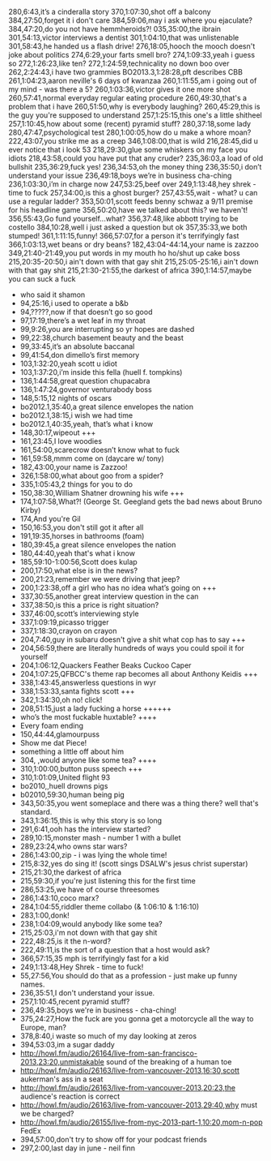 280,6:43,it’s a cinderalla story
370,1:07:30,shot off a balcony
384,27:50,forget it i don't care
384,59:06,may i ask where you ejaculate?
384,47:20,do you not have hemmheroids?!
035,35:00,the ibrain
301,54:13,victor interviews a dentist
301,1:04:10,that was unlistenable
301,58:43,he handed us a flash drive!
276,18:05,hooch the mooch doesn't joke about politics
274,6:29,your farts smell bro?
274,1:09:33,yeah i guess so
272,1:26:23,like ten?
272,1:24:59,technicality no down boo over
262,2:24:43,i have two grammies
BO2013.3,1:28:28,pft describes CBB
261,1:04:23,aaron neville's 6 days of kwanzaa
260,1:11:55,am i going out of my mind - was there a 5?
260,1:03:36,victor gives it one more shot
260,57:41,normal everyday regular eating procedure
260,49:30,that's a problem that i have
260,51:50,why is everybody laughing?
260,45:29,this is the guy you're supposed to understand
257,1:25:15,this one's a little shitheel
257,1:10:45,how about some (recent) pyramid stuff?
280,37:18,some lady
280,47:47,psychological test
280,1:00:05,how do u make a whore moan?
222,43:07,you strike me as a creep
346,1:08:00,that is wild
216,28:45,did u ever notice that i look 53
218,29:30,glue some whiskers on my face you idiots
218,43:58,could you have put that any cruder?
235,36:03,a load of old bullshit
235,36:29,fuck yes!
236,34:53,oh the money thing
236,35:50,i don’t understand your issue
236,49:18,boys we’re in business cha-ching
236,1:03:30,i’m in charge now
247,53:25,beef over
249,1:13:48,hey shrek - time to fuck
257,34:00,is this a ghost burger?
257,43:55,wait - what? u can use a regular ladder?
353,50:01,scott feeds benny schwaz a 9/11 premise for his headline game
356,50:20,have we talked about this? we haven't!
356,55:43,Go fund yourself...what?
356,37:48,like abbott trying to be costello
384,10:28,well i just asked a question but ok
357,35:33,we both stumped!
361,1:11:15,funny!
366,57:07,for a person it's terrifyingly fast
366,1:03:13,wet beans or dry beans?
182,43:04-44:14,your name is zazzoo
349,21:40-21:49,you put words in my mouth ho ho/shut up cake boss
215,20:35-20:50,i ain't down with that gay shit
215,25:05-25:16,i ain't down with that gay shit
215,21:30-21:55,the darkest of africa
390,1:14:57,maybe you can suck a fuck
* who said it shamon
* 94,25:16,i used to operate a b&b
* 94,?????,now if that doesn’t go so good
* 97,17:19,there’s a wet leaf in my throat
* 99,9:26,you are interrupting so yr hopes are dashed
* 99,22:38,church basement beauty and the beast
* 99,33:45,it’s an absolute baccanal
* 99,41:54,don dimello’s first memory
* 103,1:32:20,yeah scott u idiot
* 103,1:37:20,i’m inside this fella (huell f. tompkins)
* 136,1:44:58,great question chupacabra
* 136,1:47:24,governor venturabody boss
* 148,5:15,12 nights of oscars
* bo2012.1,35:40,a great silence envelopes the nation
* bo2012.1,38:15,i wish we had time
* bo2012.1,40:35,yeah, that’s what i know
* 148,30:17,wipeout +++
* 161,23:45,I love woodies
* 161,54:00,scarecrow doesn’t know what to fuck
* 161,59:58,mmm come on (daycare w/ tony)
* 182,43:00,your name is Zazzoo!
* 326,1:58:00,what about goo from a spider?
* 335,1:05:43,2 things for you to do
* 150,38:30,William Shatner drowning his wife +++
* 174,1:07:58,What?! (George St. Geegland gets the bad news about Bruno Kirby)
* 174,And you're Gil
* 150,16:53,you don't still got it after all
* 191,19:35,horses in bathrooms (foam)
* 180,39:45,a great silence envelopes the nation
* 180,44:40,yeah that's what i know
* 185,59:10-1:00:56,Scott does kulap
* 200,17:50,what else is in the news?
* 200,21:23,remember we were driving that jeep?
* 200,1:23:38,off a girl who has no idea what’s going on +++
* 337,30:55,another great interview question in the can
* 337,38:50,is this a price is right situation?
* 337,46:00,scott’s interviewing style
* 337,1:09:19,picasso trigger
* 337,1:18:30,crayon on crayon
* 204,7:40,guy in subaru doesn't give a shit what cop has to say +++
* 204,56:59,there are literally hundreds of ways you could spoil it for yourself
* 204,1:06:12,Quackers Feather Beaks Cuckoo Caper
* 204,1:07:25,QFBCC's theme rap becomes all about Anthony Keidis +++
* 338,1:43:45,answerless questions in wyr
* 338,1:53:33,santa fights scott +++
* 342,1:34:30,oh no! click!
* 208,51:15,just a lady fucking a horse ++++++
* who’s the most fuckable huxtable? ++++
* Every foam ending
* 150,44:44,glamourpuss
* Show me dat Piece!
* something a little off about him
* 304, ,would anyone like some tea? ++++
* 310,1:00:00,button puss speech +++
* 310,1:01:09,United flight 93
* bo2010,,huell drowns pigs
* b02010,59:30,human being pig
* 343,50:35,you went someplace and there was a thing there? well that's standard.
* 343,1:36:15,this is why this story is so long
* 291,6:41,ooh has the interview started?
* 289,10:15,monster mash - number 1 with a bullet
* 289,23:24,who owns star wars?
* 286,1:43:00,zip - i was lying the whole time!
* 215,8:32,yes do sing it! (scott sings DSALW's jesus christ superstar)
* 215,21:30,the darkest of africa
* 215,59:30,if you're just listening this for the first time
* 286,53:25,we have of course threesomes
* 286,1:43:10,coco marx?
* 284,1:04:55,riddler theme collabo (& 1:06:10 & 1:16:10)
* 283,1:00,donk!
* 238,1:04:09,would anybody like some tea?
* 215,25:03,i'm not down with that gay shit
* 222,48:25,is it the n-word?
* 222,49:11,is the sort of a question that a host would ask?
* 366,57:15,35 mph is terrifyingly fast for a kid
* 249,1:13:48,Hey Shrek - time to fuck!
* 55,27:56,You should do that as a profession - just make up funny names.
* 236,35:51,I don't understand your issue.
* 257,1:10:45,recent pyramid stuff?
* 236,49:35,boys we're in business - cha-ching!
* 375,24:27,How the fuck are you gonna get a motorcycle all the way to Europe, man?
* 378,8:40,i waste so much of my day looking at zeros
* 394,53:03,im a sugar daddy
* http://howl.fm/audio/26164/live-from-san-francisco-2013,23:20,unmistakable sound of the breaking of a human toe
* http://howl.fm/audio/26163/live-from-vancouver-2013,16:30,scott aukerman's ass in a seat
* http://howl.fm/audio/26163/live-from-vancouver-2013,20:23,the audience's reaction is correct
* http://howl.fm/audio/26163/live-from-vancouver-2013,29:40,why must we be charged?
* http://howl.fm/audio/26155/live-from-nyc-2013-part-1,10:20,mom-n-pop FedEx
* 394,57:00,don't try to show off for your podcast friends
* 297,2:00,last day in june - neil finn